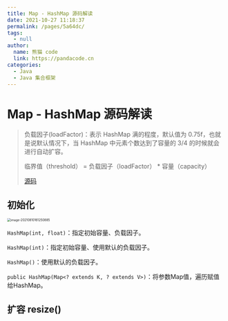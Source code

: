 ```yaml
---
title: Map - HashMap 源码解读
date: 2021-10-27 11:18:37
permalink: /pages/5a64dc/
tags: 
  - null
author: 
  name: 熊猫 code
  link: https://pandacode.cn
categories: 
  - Java
  - Java 集合框架
---
```


# Map - HashMap 源码解读

> 负载因子(loadFactor)：表示 HashMap 满的程度，默认值为 0.75f，也就是说默认情况下，当 HashMap 中元素个数达到了容量的 3/4 的时候就会进行自动扩容。
>
> 临界值（threshold） = 负载因子（loadFactor） \* 容量（capacity）
>
> [源码](http://coderead.pandacode.cn:82/xref/java-8/java/util/HashMap.java)



## 初始化

<img src="https://gitee.com/guoshunfa/panda-files/raw/master//blog/202109111301540.png" alt="image-20210810161250885" style="zoom:50%;" />

`HashMap(int, float)`：指定初始容量、负载因子。

`HashMap(int)`：指定初始容量、使用默认的负载因子。

`HashMap()`：使用默认的负载因子。

`public HashMap(Map<? extends K, ? extends V>)`：将参数Map值，遍历赋值给HashMap。

## 扩容 resize()


